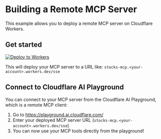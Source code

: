 # Building a Remote MCP Server

This example allows you to deploy a remote MCP server on Cloudflare Workers. 

## Get started

[![Deploy to Workers](https://deploy.workers.cloudflare.com/button)](https://deploy.workers.cloudflare.com/?url=https://github.com/skwk/stocks-mcp)

This will deploy your MCP server to a URL like: `stocks-mcp.<your-account>.workers.dev/sse`

## Connect to Cloudflare AI Playground

You can connect to your MCP server from the Cloudflare AI Playground, which is a remote MCP client:

1. Go to https://playground.ai.cloudflare.com/
2. Enter your deployed MCP server URL (`stocks-mcp.<your-account>.workers.dev/sse`)
3. You can now use your MCP tools directly from the playground!
